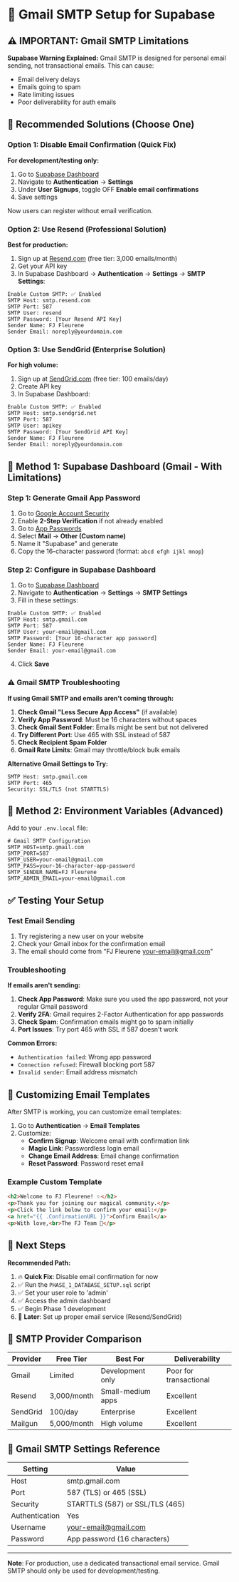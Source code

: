 # 📧 Gmail SMTP Setup for Supabase

## ⚠️ IMPORTANT: Gmail SMTP Limitations

**Supabase Warning Explained:**
Gmail SMTP is designed for personal email sending, not transactional emails. This can cause:
- Email delivery delays
- Emails going to spam
- Rate limiting issues
- Poor deliverability for auth emails

## 🚀 Recommended Solutions (Choose One)

### Option 1: Disable Email Confirmation (Quick Fix)
**For development/testing only:**

1. Go to [Supabase Dashboard](https://supabase.com/dashboard/project/okejhghftdsvvtsjtwbe)
2. Navigate to **Authentication** → **Settings**
3. Under **User Signups**, toggle OFF **Enable email confirmations**
4. Save settings

Now users can register without email verification.

### Option 2: Use Resend (Professional Solution)
**Best for production:**

1. Sign up at [Resend.com](https://resend.com) (free tier: 3,000 emails/month)
2. Get your API key
3. In Supabase Dashboard → **Authentication** → **Settings** → **SMTP Settings**:

```
Enable Custom SMTP: ✅ Enabled
SMTP Host: smtp.resend.com
SMTP Port: 587
SMTP User: resend
SMTP Password: [Your Resend API Key]
Sender Name: FJ Fleurene
Sender Email: noreply@yourdomain.com
```

### Option 3: Use SendGrid (Enterprise Solution)
**For high volume:**

1. Sign up at [SendGrid.com](https://sendgrid.com) (free tier: 100 emails/day)
2. Create API key
3. In Supabase Dashboard:

```
Enable Custom SMTP: ✅ Enabled
SMTP Host: smtp.sendgrid.net
SMTP Port: 587
SMTP User: apikey
SMTP Password: [Your SendGrid API Key]
Sender Name: FJ Fleurene
Sender Email: noreply@yourdomain.com
```

## 🔧 Method 1: Supabase Dashboard (Gmail - With Limitations)

### Step 1: Generate Gmail App Password
1. Go to [Google Account Security](https://myaccount.google.com/security)
2. Enable **2-Step Verification** if not already enabled
3. Go to [App Passwords](https://myaccount.google.com/apppasswords)
4. Select **Mail** → **Other (Custom name)**
5. Name it "Supabase" and generate
6. Copy the 16-character password (format: `abcd efgh ijkl mnop`)

### Step 2: Configure in Supabase Dashboard
1. Go to [Supabase Dashboard](https://supabase.com/dashboard/project/okejhghftdsvvtsjtwbe)
2. Navigate to **Authentication** → **Settings** → **SMTP Settings**
3. Fill in these settings:

```
Enable Custom SMTP: ✅ Enabled
SMTP Host: smtp.gmail.com
SMTP Port: 587
SMTP User: your-email@gmail.com
SMTP Password: [Your 16-character app password]
Sender Name: FJ Fleurene
Sender Email: your-email@gmail.com
```

4. Click **Save**

### ⚠️ Gmail SMTP Troubleshooting

**If using Gmail SMTP and emails aren't coming through:**

1. **Check Gmail "Less Secure App Access"** (if available)
2. **Verify App Password**: Must be 16 characters without spaces
3. **Check Gmail Sent Folder**: Emails might be sent but not delivered
4. **Try Different Port**: Use 465 with SSL instead of 587
5. **Check Recipient Spam Folder**
6. **Gmail Rate Limits**: Gmail may throttle/block bulk emails

**Alternative Gmail Settings to Try:**
```
SMTP Host: smtp.gmail.com
SMTP Port: 465
Security: SSL/TLS (not STARTTLS)
```

## 🔧 Method 2: Environment Variables (Advanced)

Add to your `.env.local` file:

```env
# Gmail SMTP Configuration
SMTP_HOST=smtp.gmail.com
SMTP_PORT=587
SMTP_USER=your-email@gmail.com
SMTP_PASS=your-16-character-app-password
SMTP_SENDER_NAME=FJ Fleurene
SMTP_ADMIN_EMAIL=your-email@gmail.com
```

## ✅ Testing Your Setup

### Test Email Sending
1. Try registering a new user on your website
2. Check your Gmail inbox for the confirmation email
3. The email should come from "FJ Fleurene <your-email@gmail.com>"

### Troubleshooting

**If emails aren't sending:**
1. **Check App Password**: Make sure you used the app password, not your regular Gmail password
2. **Verify 2FA**: Gmail requires 2-Factor Authentication for app passwords
3. **Check Spam**: Confirmation emails might go to spam initially
4. **Port Issues**: Try port 465 with SSL if 587 doesn't work

**Common Errors:**
- `Authentication failed`: Wrong app password
- `Connection refused`: Firewall blocking port 587
- `Invalid sender`: Email address mismatch

## 🎨 Customizing Email Templates

After SMTP is working, you can customize email templates:

1. Go to **Authentication** → **Email Templates**
2. Customize:
   - **Confirm Signup**: Welcome email with confirmation link
   - **Magic Link**: Passwordless login email
   - **Change Email Address**: Email change confirmation
   - **Reset Password**: Password reset email

### Example Custom Template
```html
<h2>Welcome to FJ Fleurene! ✨</h2>
<p>Thank you for joining our magical community.</p>
<p>Click the link below to confirm your email:</p>
<a href="{{ .ConfirmationURL }}">Confirm Email</a>
<p>With love,<br>The FJ Team 💜</p>
```

## 🚀 Next Steps

**Recommended Path:**
1. 🔥 **Quick Fix**: Disable email confirmation for now
2. ✅ Run the `PHASE_1_DATABASE_SETUP.sql` script
3. ✅ Set your user role to 'admin'
4. ✅ Access the admin dashboard
5. ✅ Begin Phase 1 development
6. 🔄 **Later**: Set up proper email service (Resend/SendGrid)

## 📧 SMTP Provider Comparison

| Provider | Free Tier | Best For | Deliverability |
|----------|-----------|----------|----------------|
| Gmail | Limited | Development only | Poor for transactional |
| Resend | 3,000/month | Small-medium apps | Excellent |
| SendGrid | 100/day | Enterprise | Excellent |
| Mailgun | 5,000/month | High volume | Excellent |

## 📧 Gmail SMTP Settings Reference

| Setting | Value |
|---------|-------|
| Host | smtp.gmail.com |
| Port | 587 (TLS) or 465 (SSL) |
| Security | STARTTLS (587) or SSL/TLS (465) |
| Authentication | Yes |
| Username | your-email@gmail.com |
| Password | App password (16 characters) |

---

**Note**: For production, use a dedicated transactional email service. Gmail SMTP should only be used for development/testing. 